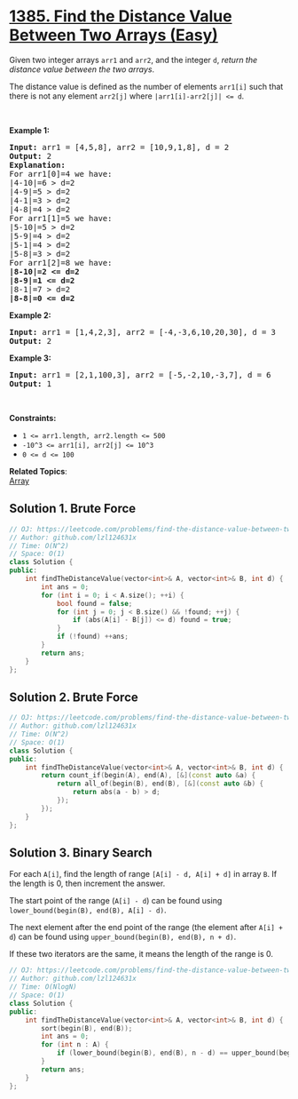 # [1385. Find the Distance Value Between Two Arrays (Easy)](https://leetcode.com/problems/find-the-distance-value-between-two-arrays/)

<p>Given two integer arrays <code>arr1</code> and <code>arr2</code>, and the integer <code>d</code>, <em>return the distance value between the two&nbsp;arrays</em>.</p>

<p>The distance value is defined as the number of elements <code>arr1[i]</code> such that there is not any element <code>arr2[j]</code> where <code>|arr1[i]-arr2[j]| &lt;= d</code>.</p>

<p>&nbsp;</p>
<p><strong>Example 1:</strong></p>

<pre><strong>Input:</strong> arr1 = [4,5,8], arr2 = [10,9,1,8], d = 2
<strong>Output:</strong> 2
<strong>Explanation:</strong> 
For arr1[0]=4 we have: 
|4-10|=6 &gt; d=2 
|4-9|=5 &gt; d=2 
|4-1|=3 &gt; d=2 
|4-8|=4 &gt; d=2 
For arr1[1]=5 we have: 
|5-10|=5 &gt; d=2 
|5-9|=4 &gt; d=2 
|5-1|=4 &gt; d=2 
|5-8|=3 &gt; d=2
For arr1[2]=8 we have:
<strong>|8-10|=2 &lt;= d=2</strong>
<strong>|8-9|=1 &lt;= d=2</strong>
|8-1|=7 &gt; d=2
<strong>|8-8|=0 &lt;= d=2</strong>
</pre>

<p><strong>Example 2:</strong></p>

<pre><strong>Input:</strong> arr1 = [1,4,2,3], arr2 = [-4,-3,6,10,20,30], d = 3
<strong>Output:</strong> 2
</pre>

<p><strong>Example 3:</strong></p>

<pre><strong>Input:</strong> arr1 = [2,1,100,3], arr2 = [-5,-2,10,-3,7], d = 6
<strong>Output:</strong> 1
</pre>

<p>&nbsp;</p>
<p><strong>Constraints:</strong></p>

<ul>
	<li><code>1 &lt;= arr1.length, arr2.length &lt;= 500</code></li>
	<li><code>-10^3 &lt;= arr1[i], arr2[j] &lt;= 10^3</code></li>
	<li><code>0 &lt;= d &lt;= 100</code></li>
</ul>

**Related Topics**:  
[Array](https://leetcode.com/tag/array/)

## Solution 1. Brute Force

```cpp
// OJ: https://leetcode.com/problems/find-the-distance-value-between-two-arrays/
// Author: github.com/lzl124631x
// Time: O(N^2)
// Space: O(1)
class Solution {
public:
    int findTheDistanceValue(vector<int>& A, vector<int>& B, int d) {
        int ans = 0;
        for (int i = 0; i < A.size(); ++i) {
            bool found = false;
            for (int j = 0; j < B.size() && !found; ++j) {
                if (abs(A[i] - B[j]) <= d) found = true;
            }
            if (!found) ++ans;
        }
        return ans;
    }
};
```

## Solution 2. Brute Force

```cpp
// OJ: https://leetcode.com/problems/find-the-distance-value-between-two-arrays/
// Author: github.com/lzl124631x
// Time: O(N^2)
// Space: O(1)
class Solution {
public:
    int findTheDistanceValue(vector<int>& A, vector<int>& B, int d) {
        return count_if(begin(A), end(A), [&](const auto &a) {
            return all_of(begin(B), end(B), [&](const auto &b) {
                return abs(a - b) > d;
            });
        });
    }
};
```

## Solution 3. Binary Search

For each `A[i]`, find the length of range `[A[i] - d, A[i] + d]` in array `B`. If the length is 0, then increment the answer.

The start point of the range (`A[i] - d`) can be found using `lower_bound(begin(B), end(B), A[i] - d)`.

The next element after the end point of the range (the element after `A[i] + d`) can be found using `upper_bound(begin(B), end(B), n + d)`.

If these two iterators are the same, it means the length of the range is 0.

```cpp
// OJ: https://leetcode.com/problems/find-the-distance-value-between-two-arrays/
// Author: github.com/lzl124631x
// Time: O(NlogN)
// Space: O(1)
class Solution {
public:
    int findTheDistanceValue(vector<int>& A, vector<int>& B, int d) {
        sort(begin(B), end(B));
        int ans = 0;
        for (int n : A) {
            if (lower_bound(begin(B), end(B), n - d) == upper_bound(begin(B), end(B), n + d)) ++ans;
        }
        return ans;
    }
};
```